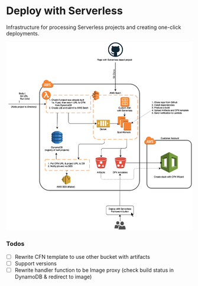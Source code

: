 # Deploy with Serverless

Infrastructure for processing Serverless projects and creating one-click deployments.

![Infra](assets/infra.png?raw=true "Infrastructure Overview")

### Todos

- [ ] Rewrite CFN template to use other bucket with artifacts
- [ ] Support versions
- [ ] Rewrite handler function to be Image proxy (check build status in DynamoDB & redirect to image)